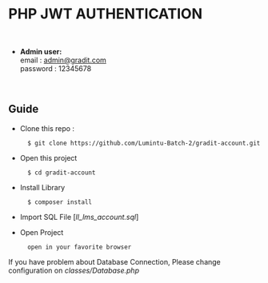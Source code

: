 # PHP JWT AUTHENTICATION

<br>

- <b>Admin user:</b> <br>
  email : admin@gradit.com <br>
  password : 12345678

<br>

## Guide

- Clone this repo :

  ```
    $ git clone https://github.com/Lumintu-Batch-2/gradit-account.git
  ```

- Open this project

  ```
    $ cd gradit-account 
  ```

- Install Library 

  ```
    $ composer install
  ```

- Import SQL File [_ll_lms_account.sql_]

- Open Project

  ```
    open in your favorite browser 
  ```


If you have problem about Database Connection, Please change configuration on _classes/Database.php_
